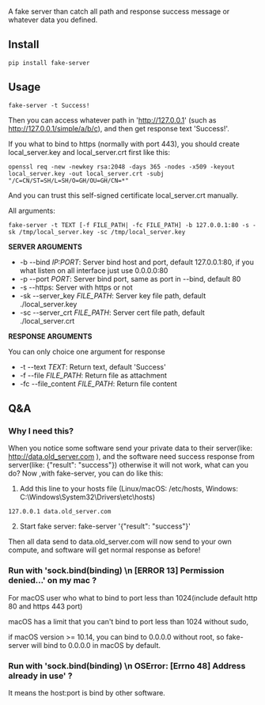 A fake server than catch all path and response success message or whatever data you defined.

## Install

`pip install fake-server`

## Usage

`fake-server -t Success!`

Then you can access whatever path in 'http://127.0.0.1' (such as http://127.0.0.1/simple/a/b/c), and then get response text 'Success!'.

If you what to bind to https (normally with port 443), you should create local_server.key and local_server.crt first like this:

`openssl req -new -newkey rsa:2048 -days 365 -nodes -x509 -keyout local_server.key -out local_server.crt -subj "/C=CN/ST=SH/L=SH/O=GH/OU=GH/CN=*"`

And you can trust this self-signed certificate local_server.crt manually.

All arguments:

`fake-server -t TEXT [-f FILE_PATH| -fc FILE_PATH] -b 127.0.0.1:80 -s -sk /tmp/local_server.key -sc /tmp/local_server.key`

**SERVER ARGUMENTS**

+ -b --bind *IP:PORT*: Server bind host and port, default 127.0.0.1:80, if you what listen on all interface just use 0.0.0.0:80
+ -p --port *PORT*: Server bind port, same as port in --bind, default 80
+ -s --https: Server with https or not
+ -sk --server_key *FILE_PATH*: Server key file path, default ./local_server.key
+ -sc --server_crt *FILE_PATH*: Server cert file path, default ./local_server.crt

**RESPONSE ARGUMENTS**

You can only choice one argument for response

+ -t --text *TEXT*: Return text, default 'Success'
+ -f --file *FILE_PATH*: Return file as attachment
+ -fc --file_content *FILE_PATH*: Return file content

## Q&A
### Why I need this?

When you notice some software send your private data to their server(like: http://data.old_server.com ), and 
the software need success response from server(like: {"result": "success"}) otherwise it will not work, what can you do?
Now ,with fake-server, you can do like this:

1. Add this line to your hosts file (Linux/macOS: /etc/hosts, Windows: C:\Windows\System32\Drivers\etc\hosts)

`127.0.0.1 data.old_server.com`

2. Start fake server:
fake-server '{"result": "success"}'

Then all data send to data.old_server.com will now send to your own compute, and software will get normal response as before! 

### Run with 'sock.bind(binding) \n [ERROR 13]  Permission denied...' on my mac ?

For macOS user who what to bind to port less than 1024(include default http 80 and https 443 port)

macOS has a limit that you can't bind to port less than 1024 without sudo,

if macOS version >= 10.14, you can bind to 0.0.0.0 without root, so fake-server will bind to 0.0.0.0 in macOS by default.

### Run with 'sock.bind(binding) \n OSError: [Errno 48] Address already in use' ?

It means the host:port is bind by other software.
